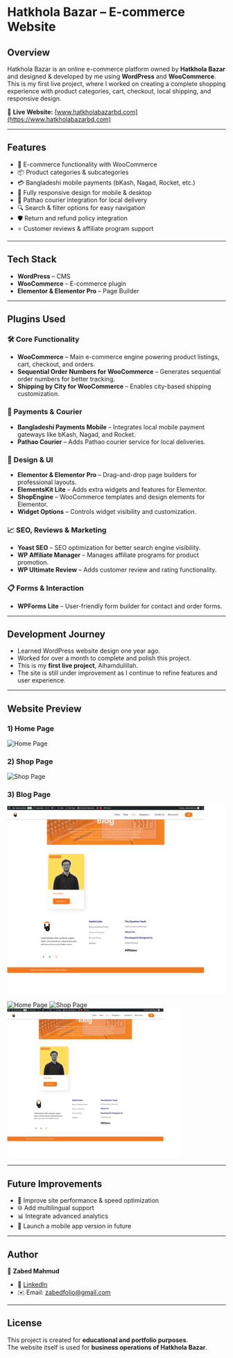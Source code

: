# Hatkhola Bazar – E-commerce Website  

## Overview  
Hatkhola Bazar is an online e-commerce platform owned by **Hatkhola Bazar** and designed & developed by me using **WordPress** and **WooCommerce**.  
This is my first live project, where I worked on creating a complete shopping experience with product categories, cart, checkout, local shipping, and responsive design.  

🔗 **Live Website:** [www.hatkholabazarbd.com](https://www.hatkholabazarbd.com)  

---

## Features  
- 🛒 E-commerce functionality with WooCommerce  
- 📦 Product categories & subcategories  
- 💳 Bangladeshi mobile payments (bKash, Nagad, Rocket, etc.)  
- 📱 Fully responsive design for mobile & desktop  
- 🚚 Pathao courier integration for local delivery  
- 🔍 Search & filter options for easy navigation  
- 🛡️ Return and refund policy integration  
- ⭐ Customer reviews & affiliate program support  

---

## Tech Stack  
- **WordPress** – CMS  
- **WooCommerce** – E-commerce plugin  
- **Elementor & Elementor Pro** – Page Builder  

---

## Plugins Used  

### 🛠️ Core Functionality  
- **WooCommerce** – Main e-commerce engine powering product listings, cart, checkout, and orders.  
- **Sequential Order Numbers for WooCommerce** – Generates sequential order numbers for better tracking.  
- **Shipping by City for WooCommerce** – Enables city-based shipping customization.  

### 📱 Payments & Courier  
- **Bangladeshi Payments Mobile** – Integrates local mobile payment gateways like bKash, Nagad, and Rocket.  
- **Pathao Courier** – Adds Pathao courier service for local deliveries.  

### 🎨 Design & UI  
- **Elementor & Elementor Pro** – Drag-and-drop page builders for professional layouts.  
- **ElementsKit Lite** – Adds extra widgets and features for Elementor.  
- **ShopEngine** – WooCommerce templates and design elements for Elementor.  
- **Widget Options** – Controls widget visibility and customization.  

### 📈 SEO, Reviews & Marketing  
- **Yoast SEO** – SEO optimization for better search engine visibility.  
- **WP Affiliate Manager** – Manages affiliate programs for product promotion.  
- **WP Ultimate Review** – Adds customer review and rating functionality.  

### 📋 Forms & Interaction  
- **WPForms Lite** – User-friendly form builder for contact and order forms.  

---

## Development Journey  
- Learned WordPress website design one year ago.  
- Worked for over a month to complete and polish this project.  
- This is my **first live project**, Alhamdulillah.  
- The site is still under improvement as I continue to refine features and user experience.  

---

## Website Preview  

### 1) Home Page  
![Home Page](home-page.png)  

### 2) Shop Page  
![Shop Page](shop-page.png)  

### 3) Blog Page  
![Blog Page](blog-page.png)  

<div>

  <img src="home-page.png" alt="Home Page" width="400">
  <img src="shop-page.png" alt="Shop Page" width="400">
  <img src="blog-page.png" alt="Blog Page" width="400">

</div>

---

## Future Improvements  
- 🔄 Improve site performance & speed optimization  
- 🌐 Add multilingual support  
- 📊 Integrate advanced analytics  
- 📱 Launch a mobile app version in future  

---

## Author  
👤 **Zabed Mahmud**  
- 💼 [LinkedIn](https://www.linkedin.com/in/zabedfolio/)  
- ✉️ Email: [zabedfolio@gmail.com](mailto:zabedfolio@gmail.com)  

---

## License  
This project is created for **educational and portfolio purposes**.  
The website itself is used for **business operations of Hatkhola Bazar**.  
